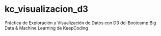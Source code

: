 # kc_visualizacion_d3
Práctica de Exploración y Visualización de Datos con D3 del Bootcamp Big Data &amp; Machine Learning de KeepCoding
